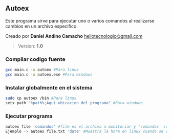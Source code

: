 Autoex
------

<label>
Este programa sirve para ejecutar uno o varios comandos al realizarse cambios en un archivo especifico.

Creado por **Daniel Andino Camacho** 
hellotecnologic@gmail.com
</label>

> Version: **1.0**

### Compilar codigo fuente

```zsh
gcc main.c -o autoex #Para linux
gcc main.c -o autoex.exe #Para windows
```
### Instalar globalmente en el sistema

```zsh
sudo cp autoex /bin #Para linux
setx path "%path%;Aqui ubicacion del programa" #Para windows
```
### Ejecutar programa 

```zsh
autoex file 'comandos' #file es el archivo a monitoriar y 'comandos' son los comandos a ejecutar.
Ejemplo -> autoex file.txt 'date' #Muestra la hora en linux cuando se realizen cambios en el archivo.
```
